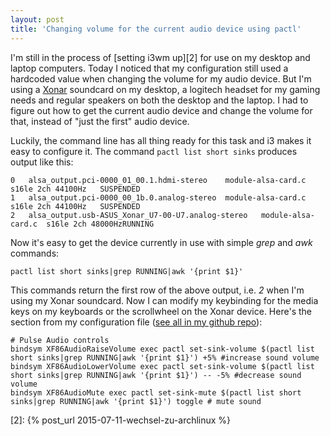 ```yaml
---
layout: post
title: 'Changing volume for the current audio device using pactl'
---
```

I'm still in the process of [setting i3wm up][2] for use on my desktop and laptop computers. Today I noticed that my configuration still used a hardcoded value when changing the volume for my audio device. But I'm using a [Xonar][0] soundcard on my desktop, a logitech headset for my gaming needs and regular speakers on both the desktop and the laptop. I had to figure out how to get the current audio device and change the volume for that, instead of "just the first" audio device.

Luckily, the command line has all thing ready for this task and i3 makes it easy to configure it. The command `pactl list short sinks` produces output like this:

    0	alsa_output.pci-0000_01_00.1.hdmi-stereo	module-alsa-card.c	s16le 2ch 44100Hz	SUSPENDED
    1	alsa_output.pci-0000_00_1b.0.analog-stereo	module-alsa-card.c	s16le 2ch 44100Hz	SUSPENDED
    2	alsa_output.usb-ASUS_Xonar_U7-00-U7.analog-stereo	module-alsa-card.c	s16le 2ch 48000HzRUNNING

Now it's easy to get the device currently in use with simple *grep* and *awk* commands:

    pactl list short sinks|grep RUNNING|awk '{print $1}'

This commands return the first row of the above output, i.e. *2* when I'm using my Xonar soundcard. Now I can modify my keybinding for the media keys on my keyboards or the scrollwheel on the Xonar device. Here's the section from my configuration file ([see all in my github repo][1]):

    # Pulse Audio controls
    bindsym XF86AudioRaiseVolume exec pactl set-sink-volume $(pactl list short sinks|grep RUNNING|awk '{print $1}') +5% #increase sound volume
    bindsym XF86AudioLowerVolume exec pactl set-sink-volume $(pactl list short sinks|grep RUNNING|awk '{print $1}') -- -5% #decrease sound volume
    bindsym XF86AudioMute exec pactl set-sink-mute $(pactl list short sinks|grep RUNNING|awk '{print $1}') toggle # mute sound

[0]: https://www.asus.com/Sound/Xonar_U7/ 
[1]: https://github.com/MoriTanosuke/i3wm-config
[2]: {% post_url 2015-07-11-wechsel-zu-archlinux %}

